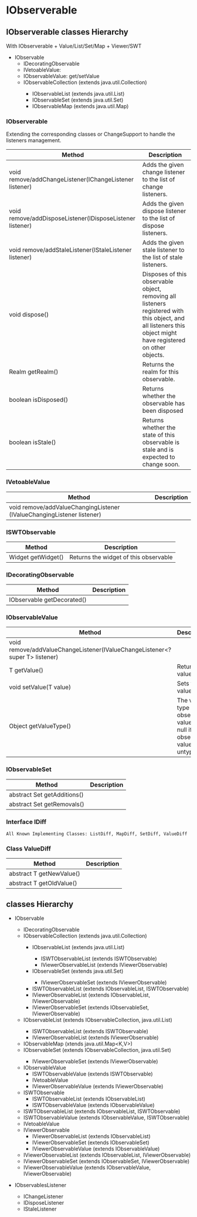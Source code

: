 # IObserverable

## IObserverable classes Hierarchy 
With IObserverable + Value/List/Set/Map + Viewer/SWT
- IObservable
    - IDecoratingObservable
    - IVetoableValue: 
    - IObservableValue: get/setValue
    - IObservableCollection (extends java.util.Collection<E>)
        - IObservableList (extends java.util.List<E>)
        - IObservableSet (extends java.util.Set<E>)
        - IObservableMap (extends java.util.Map<E>)

### IObserverable 
Extending the corresponding classes or ChangeSupport to handle the listeners management.
    
| Method | Description|
|--------|-------------|    
|void 	remove/addChangeListener(IChangeListener listener) 	 | Adds the given change listener to the list of change listeners.
|void 	remove/addDisposeListener(IDisposeListener listener) 	|Adds the given dispose listener to the list of dispose listeners.|
|void 	remove/addStaleListener(IStaleListener listener) 	|Adds the given stale listener to the list of stale listeners.|
|void 	dispose() 	|Disposes of this observable object, removing all listeners registered with this object, and all listeners this object might have registered on other objects.|
|Realm 	getRealm() 	|Returns the realm for this observable.|
|boolean 	isDisposed() 	|Returns whether the observable has been disposed|
|boolean 	isStale() 	|Returns whether the state of this observable is stale and is expected to change soon.|
  
### IVetoableValue<T>     
| Method | Description|
|--------|-------------|    
|void 	remove/addValueChangingListener​(IValueChangingListener<T> listener)||
    
### ISWTObservable  
| Method | Description|
|--------|-------------|    
|Widget 	getWidget() 	|Returns the widget of this observable    |
    
### IDecoratingObservable    
| Method | Description|
|--------|-------------|    
|IObservable 	getDecorated()||
    
### IObservableValue<T>    
| Method | Description|
|--------|-------------|    
|void 	remove/addValueChangeListener(IValueChangeListener<? super T> listener) 	 
|T 	getValue() 	|Returns the value.|
|void 	setValue(T value) 	|Sets the value.|
|Object 	getValueType() 	|The value type of this observable value, or null if this observable value is untyped.|

### IObservableSet<T>    
| Method | Description|
|--------|-------------|    
|abstract Set<E> 	getAdditions() 	 ||
|abstract Set<E> 	getRemovals()    ||
    
### Interface IDiff
    All Known Implementing Classes: ListDiff, MapDiff, SetDiff, ValueDiff 

### Class ValueDiff<T>
| Method | Description|
|--------|-------------|  
|abstract T 	getNewValue() 	 ||
|abstract T 	getOldValue()    ||

##  classes Hierarchy 
- IObservable
    - IDecoratingObservable
    - IObservableCollection (extends java.util.Collection<E>)
        - IObservableList (extends java.util.List<E>)
            - ISWTObservableList (extends ISWTObservable)
            - IViewerObservableList (extends IViewerObservable)
        - IObservableSet (extends java.util.Set<E>)
            - IViewerObservableSet (extends IViewerObservable)
        - ISWTObservableList (extends IObservableList, ISWTObservable)
        - IViewerObservableList (extends IObservableList, IViewerObservable)
        - IViewerObservableSet (extends IObservableSet, IViewerObservable)
    - IObservableList (extends IObservableCollection, java.util.List<E>)
        - ISWTObservableList (extends ISWTObservable)
        - IViewerObservableList (extends IViewerObservable)
    - IObservableMap (xtends java.util.Map<K,V>)
    - IObservableSet (extends IObservableCollection, java.util.Set<E>)
        - IViewerObservableSet (extends IViewerObservable)
    - IObservableValue
        - ISWTObservableValue (extends ISWTObservable)
        - IVetoableValue
        - IViewerObservableValue (extends IViewerObservable)
    - ISWTObservable
        - ISWTObservableList (extends IObservableList)
        - ISWTObservableValue (extends IObservableValue)
    - ISWTObservableList (extends IObservableList, ISWTObservable)
    - ISWTObservableValue (extends IObservableValue, ISWTObservable)
    - IVetoableValue
    - IViewerObservable
        - IViewerObservableList (extends IObservableList)
        - IViewerObservableSet (extends IObservableSet)
        - IViewerObservableValue (extends IObservableValue)
    - IViewerObservableList (extends IObservableList, IViewerObservable)
    - IViewerObservableSet (extends IObservableSet, IViewerObservable)
    - IViewerObservableValue (extends IObservableValue, IViewerObservable)



- IObservablesListener
    - IChangeListener
    - IDisposeListener
    - IStaleListener



